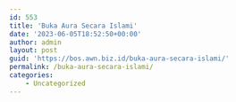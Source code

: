 ```yaml
---
id: 553
title: 'Buka Aura Secara Islami'
date: '2023-06-05T18:52:50+00:00'
author: admin
layout: post
guid: 'https://bos.awn.biz.id/buka-aura-secara-islami/'
permalink: /buka-aura-secara-islami/
categories:
    - Uncategorized
---
```


